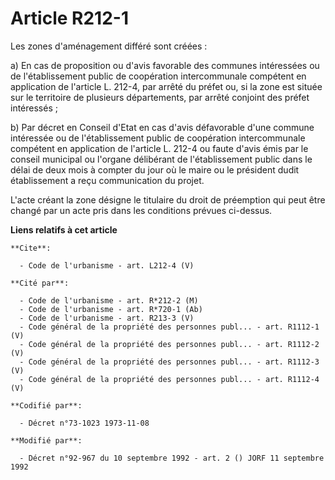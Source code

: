 # Article R212-1

Les zones d'aménagement différé sont créées : 

a) En cas de proposition ou d'avis favorable des communes intéressées ou de l'établissement public de coopération
intercommunale compétent en application de l'article L. 212-4, par arrêté du préfet ou, si la zone est située sur le
territoire de plusieurs départements, par arrêté conjoint des préfet intéressés ; 

b) Par décret en Conseil d'Etat en cas d'avis défavorable d'une commune intéressée ou de l'établissement public de
coopération intercommunale compétent en application de l'article L. 212-4 ou faute d'avis émis par le conseil municipal ou
l'organe délibérant de l'établissement public dans le délai de deux mois à compter du jour où le maire ou le président dudit
établissement a reçu communication du projet. 

L'acte créant la zone désigne le titulaire du droit de préemption qui peut être changé par un acte pris dans les conditions
prévues ci-dessus.

**Liens relatifs à cet article**

	**Cite**:

	  - Code de l'urbanisme - art. L212-4 (V)

	**Cité par**:

	  - Code de l'urbanisme - art. R*212-2 (M)
	  - Code de l'urbanisme - art. R*720-1 (Ab)
	  - Code de l'urbanisme - art. R213-3 (V)
	  - Code général de la propriété des personnes publ... - art. R1112-1 (V)
	  - Code général de la propriété des personnes publ... - art. R1112-2 (V)
	  - Code général de la propriété des personnes publ... - art. R1112-3 (V)
	  - Code général de la propriété des personnes publ... - art. R1112-4 (V)

	**Codifié par**:

	  - Décret n°73-1023 1973-11-08

	**Modifié par**:

	  - Décret n°92-967 du 10 septembre 1992 - art. 2 () JORF 11 septembre 1992
